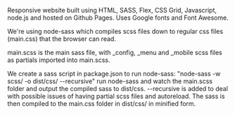 Responsive website built using HTML, SASS, Flex, CSS Grid, Javascript, node.js and hosted on Github Pages.  Uses Google fonts and Font Awesome.

We're using node-sass which compiles scss files down to regular css files (main.css) that the browser can read.

main.scss is the main sass file, with _config, _menu and _mobile scss files as partials imported into main.scss.

We create a sass script in package.json to run node-sass:  "node-sass -w scss/ -o dist/css/ --recursive"  run node-sass and watch the main.scss folder and output the compiled sass to dist/css.  --recursive is added to deal with possible issues of having partial scss files and autoreload.  The sass is then compiled to the main.css folder in dist/css/ in minified form.